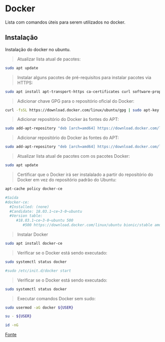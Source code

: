 # Docker

Lista com comandos úteis para serem utilizados no docker.

## Instalação

Instalação do docker no ubuntu.

> Atualizar lista atual de pacotes:
```bash
sudo apt update
```
> Instalar alguns pacotes de pré-requisitos para instalar pacotes via HTTPS:
```bash
sudo apt install apt-transport-https ca-certificates curl software-properties-common
```
> Adicionar chave GPG para o repositório oficial do Docker:
```bash
curl -fsSL https://download.docker.com/linux/ubuntu/gpg | sudo apt-key add -
```
> Adicionar repositório do Docker às fontes do APT:
```bash
sudo add-apt-repository "deb [arch=amd64] https://download.docker.com/linux/ubuntu bionic stable"
```
> Adicionar repositório do Docker às fontes do APT:
```bash
sudo add-apt-repository "deb [arch=amd64] https://download.docker.com/linux/ubuntu bionic stable"
```
> Atualizar lista atual de pacotes com os pacotes Docker:
```bash
sudo apt update
```
> Certificar que o Docker irá ser instalalado a partir do repositório do Docker em vez do repositório padrão do Ubuntu:
```bash
apt-cache policy docker-ce

#Saída
#docker-ce:
  #Installed: (none)
  #Candidate: 18.03.1~ce~3-0~ubuntu
  #Version table:
     #18.03.1~ce~3-0~ubuntu 500
        #500 https://download.docker.com/linux/ubuntu bionic/stable amd64 Packages
```
> Instalar Docker
```bash
sudo apt install docker-ce
```
> Verificar se o Docker está sendo executado:
```bash
sudo systemctl status docker

#sudo /etc/init.d/docker start
```
> Verificar se o Docker está sendo executado:
```bash
sudo systemctl status docker
```
> Executar comandos Docker sem sudo:
```bash
sudo usermod -aG docker ${USER}
```
```bash
su - ${USER}
```
```bash
id -nG
```
[Fonte](https://www.digitalocean.com/community/tutorials/como-instalar-e-usar-o-docker-no-ubuntu-18-04-pt)
